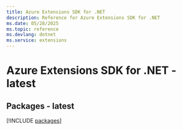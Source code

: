```yaml
---
title: Azure Extensions SDK for .NET
description: Reference for Azure Extensions SDK for .NET
ms.date: 05/28/2025
ms.topic: reference
ms.devlang: dotnet
ms.service: extensions
---
```

# Azure Extensions SDK for .NET - latest
## Packages - latest
[!INCLUDE [packages](extensions-index.md)]